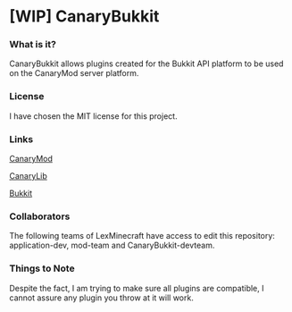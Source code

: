 [WIP] CanaryBukkit
=======================

### What is it?
CanaryBukkit allows plugins created for the Bukkit API platform to be used on the CanaryMod server platform.

### License
I have chosen the MIT license for this project.

### Links
[CanaryMod](https://github.com/CanaryModTeam/CanaryMod)

[CanaryLib](https://github.com/CanaryModTeam/CanaryLib)

[Bukkit](https://github.com/Bukkit/Bukkit)

### Collaborators
The following teams of LexMinecraft have access to edit this repository: application-dev, mod-team and CanaryBukkit-devteam.

### Things to Note
Despite the fact, I am trying to make sure all plugins are compatible, I cannot assure any plugin you throw at it will work.